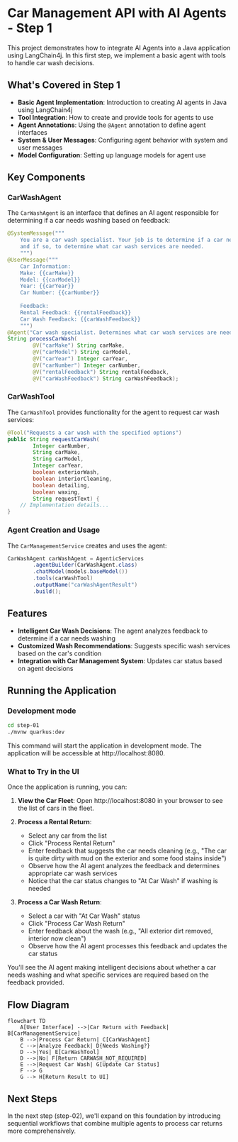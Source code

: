 # Car Management API with AI Agents - Step 1

This project demonstrates how to integrate AI Agents into a Java application using LangChain4j. In this first step, we implement a basic agent with tools to handle car wash decisions.

## What's Covered in Step 1

- **Basic Agent Implementation**: Introduction to creating AI agents in Java using LangChain4j
- **Tool Integration**: How to create and provide tools for agents to use
- **Agent Annotations**: Using the `@Agent` annotation to define agent interfaces
- **System & User Messages**: Configuring agent behavior with system and user messages
- **Model Configuration**: Setting up language models for agent use

## Key Components

### CarWashAgent

The `CarWashAgent` is an interface that defines an AI agent responsible for determining if a car needs washing based on feedback:

```java
@SystemMessage("""
    You are a car wash specialist. Your job is to determine if a car needs washing based on feedback, 
    and if so, to determine what car wash services are needed.
    """)
@UserMessage("""
    Car Information:
    Make: {{carMake}}
    Model: {{carModel}}
    Year: {{carYear}}
    Car Number: {{carNumber}}
    
    Feedback:
    Rental Feedback: {{rentalFeedback}}
    Car Wash Feedback: {{carWashFeedback}}
    """)
@Agent("Car wash specialist. Determines what car wash services are needed.")
String processCarWash(
        @V("carMake") String carMake,
        @V("carModel") String carModel,
        @V("carYear") Integer carYear,
        @V("carNumber") Integer carNumber,
        @V("rentalFeedback") String rentalFeedback,
        @V("carWashFeedback") String carWashFeedback);
```

### CarWashTool

The `CarWashTool` provides functionality for the agent to request car wash services:

```java
@Tool("Requests a car wash with the specified options")
public String requestCarWash(
        Integer carNumber,
        String carMake,
        String carModel,
        Integer carYear,
        boolean exteriorWash,
        boolean interiorCleaning,
        boolean detailing,
        boolean waxing,
        String requestText) {
    // Implementation details...
}
```

### Agent Creation and Usage

The `CarManagementService` creates and uses the agent:

```java
CarWashAgent carWashAgent = AgenticServices
        .agentBuilder(CarWashAgent.class)
        .chatModel(models.baseModel())
        .tools(carWashTool)
        .outputName("carWashAgentResult")
        .build();
```

## Features

- **Intelligent Car Wash Decisions**: The agent analyzes feedback to determine if a car needs washing
- **Customized Wash Recommendations**: Suggests specific wash services based on the car's condition
- **Integration with Car Management System**: Updates car status based on agent decisions

## Running the Application

### Development mode

```bash
cd step-01
./mvnw quarkus:dev
```

This command will start the application in development mode. The application will be accessible at http://localhost:8080.

### What to Try in the UI

Once the application is running, you can:

1. **View the Car Fleet**: Open http://localhost:8080 in your browser to see the list of cars in the fleet.

2. **Process a Rental Return**: 
   - Select any car from the list
   - Click "Process Rental Return"
   - Enter feedback that suggests the car needs cleaning (e.g., "The car is quite dirty with mud on the exterior and some food stains inside")
   - Observe how the AI agent analyzes the feedback and determines appropriate car wash services
   - Notice that the car status changes to "At Car Wash" if washing is needed

3. **Process a Car Wash Return**:
   - Select a car with "At Car Wash" status
   - Click "Process Car Wash Return"
   - Enter feedback about the wash (e.g., "All exterior dirt removed, interior now clean")
   - Observe how the AI agent processes this feedback and updates the car status

You'll see the AI agent making intelligent decisions about whether a car needs washing and what specific services are required based on the feedback provided.

## Flow Diagram

```mermaid
flowchart TD
    A[User Interface] -->|Car Return with Feedback| B[CarManagementService]
    B -->|Process Car Return| C[CarWashAgent]
    C -->|Analyze Feedback| D{Needs Washing?}
    D -->|Yes| E[CarWashTool]
    D -->|No| F[Return CARWASH_NOT_REQUIRED]
    E -->|Request Car Wash| G[Update Car Status]
    F --> G
    G --> H[Return Result to UI]
```

## Next Steps

In the next step (step-02), we'll expand on this foundation by introducing sequential workflows that combine multiple agents to process car returns more comprehensively.